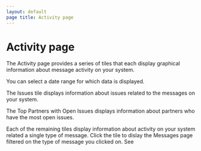 ```yaml
---
layout: default
page title: Activity page
---
```

# Activity page

The Activity page provides a series of tiles that each display graphical information about message activity on your system.

You can select a date range for which data is displayed.

The Issues tile displays information about issues related to the messages on your system.

The Top Partners with Open Issues displays information about partners who have the most open issues. 

Each of the remaining tiles display information about activity on your system related a single type of message. Click the tile to dislay the Messages page filtered on the type of message you clicked on. See 
